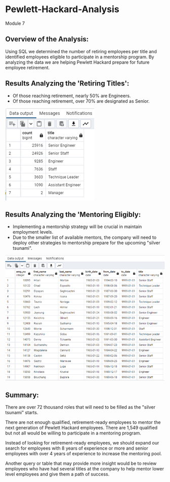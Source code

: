 # Pewlett-Hackard-Analysis
Module 7

## Overview of the Analysis:
Using SQL we determined the number of retiring employees per title and identified employees eligible to participate in a mentorship program. By analyzing the data we are helping Pewlett Hackard prepare for future employee retirement.

## Results Analyzing the 'Retiring Titles':
- Of those reaching retirement, nearly 50% are Engineers.
- Of those reaching retirement, over 70% are designated as Senior.

![TBrickey]( https://github.com/TBrickey/Pewlett-Hackard-Analysis/blob/main/Queries/retiring_titles.png)

## Results Analyzing the 'Mentoring Eligibly:
- Implementing a mentorship strategy will be crucial in maintain employment levels.
- Due to the smaller list of available mentors, the company will need to deploy other strategies to mentorship prepare for the upcoming "silver tsunami".
 
![TBrickey]( https://github.com/TBrickey/Pewlett-Hackard-Analysis/blob/main/Queries/mentorship_eligibility.png)

## Summary:
There are over 72 thousand roles that will need to be filled as the "silver tsunami" starts. 

There are not enough qualified, retirement-ready employees to mentor the next generation of Pewlett Hackard employees. There are 1,549 qualified but not all would be willing to participate in a mentoring program.

Instead of looking for retirement-ready employees, we should expand our search for employees with 8 years of experience or more and senior employees with over 4 years of experience to increase the mentoring pool.  

Another query or table that may provide more insight would be to review employees who have had several titles at the company to help mentor lower level employees and give them a path of success.
